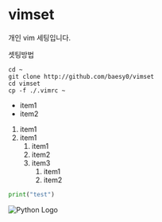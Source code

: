 # vimset
개인 vim 세팅입니다.

셋팅방법
```
cd ~
git clone http://github.com/baesy0/vimset
cd vimset
cp -f ./.vimrc ~
```

* item1
* item2

1. item1
1. item1
	1. item1
	1. item2
	1. item3
		1. item1
		1. item2

```python
print("test")
```

![Python Logo](/bae/home/Downloads/python.png)

